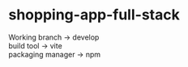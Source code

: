 # shopping-app-full-stack

<p>
Working branch -> develop <br/>
build tool -> vite <br/>
packaging manager -> npm <br/>
</p>

